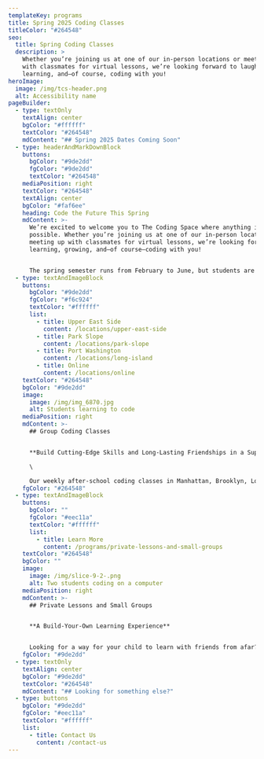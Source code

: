 ```yaml
---
templateKey: programs
title: Spring 2025 Coding Classes
titleColor: "#264548"
seo:
  title: Spring Coding Classes
  description: >
    Whether you’re joining us at one of our in-person locations or meeting up
    with classmates for virtual lessons, we’re looking forward to laughing,
    learning, and—of course, coding with you!
heroImage:
  image: /img/tcs-header.png
  alt: Accessibility name
pageBuilder:
  - type: textOnly
    textAlign: center
    bgColor: "#ffffff"
    textColor: "#264548"
    mdContent: "## Spring 2025 Dates Coming Soon"
  - type: headerAndMarkDownBlock
    buttons:
      bgColor: "#9de2dd"
      fgColor: "#9de2dd"
      textColor: "#264548"
    mediaPosition: right
    textColor: "#264548"
    textAlign: center
    bgColor: "#faf6ee"
    heading: Code the Future This Spring
    mdContent: >-
      We’re excited to welcome you to The Coding Space where anything is
      possible. Whether you’re joining us at one of our in-person locations or
      meeting up with classmates for virtual lessons, we’re looking forward to
      learning, growing, and—of course—coding with you! 


      T﻿he spring semester runs from February to June, but students are welcome to join at any time. Learn more about what we're offering this spring below.
  - type: textAndImageBlock
    buttons:
      bgColor: "#9de2dd"
      fgColor: "#f6c924"
      textColor: "#ffffff"
      list:
        - title: Upper East Side
          content: /locations/upper-east-side
        - title: Park Slope
          content: /locations/park-slope
        - title: Port Washington
          content: /locations/long-island
        - title: Online
          content: /locations/online
    textColor: "#264548"
    bgColor: "#9de2dd"
    image:
      image: /img/img_6870.jpg
      alt: Students learning to code
    mediaPosition: right
    mdContent: >-
      ## Group Coding Classes


      **Build Cutting-Edge Skills and Long-Lasting Friendships in a Supportive Learning Environment**\

      \

      Our weekly after-school coding classes in Manhattan, Brooklyn, Long Island, and Online offer unique coding challenges in Scratch, JavaScript, Python, and more. Don't miss our signature project-based curriculum and small student-to-teacher ratio that promises personalized attention. Teachers utilize the Socratic method to help students develop the power to solve problems, think critically, express themselves, and discover their innate potential.
    fgColor: "#264548"
  - type: textAndImageBlock
    buttons:
      bgColor: ""
      fgColor: "#eec11a"
      textColor: "#ffffff"
      list:
        - title: Learn More
          content: /programs/private-lessons-and-small-groups
    textColor: "#264548"
    bgColor: ""
    image:
      image: /img/slice-9-2-.png
      alt: Two students coding on a computer
    mediaPosition: right
    mdContent: >-
      ## Private Lessons and Small Groups


      **A Build-Your-Own Learning Experience**


      Looking for a way for your child to learn with friends from afar? Or get dedicated help from an instructor in a one-on-one setting? Our private lessons put you in the driver’s seat, allowing you to determine the schedule that best suits your needs and build a totally personalized class experience for your child.
    fgColor: "#9de2dd"
  - type: textOnly
    textAlign: center
    bgColor: "#9de2dd"
    textColor: "#264548"
    mdContent: "## Looking for something else?"
  - type: buttons
    bgColor: "#9de2dd"
    fgColor: "#eec11a"
    textColor: "#ffffff"
    list:
      - title: Contact Us
        content: /contact-us
---
```

